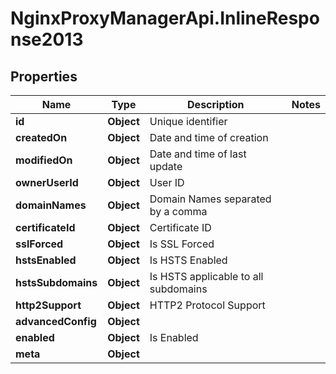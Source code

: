 # NginxProxyManagerApi.InlineResponse2013

## Properties
Name | Type | Description | Notes
------------ | ------------- | ------------- | -------------
**id** | **Object** | Unique identifier | 
**createdOn** | **Object** | Date and time of creation | 
**modifiedOn** | **Object** | Date and time of last update | 
**ownerUserId** | **Object** | User ID | 
**domainNames** | **Object** | Domain Names separated by a comma | 
**certificateId** | **Object** | Certificate ID | 
**sslForced** | **Object** | Is SSL Forced | 
**hstsEnabled** | **Object** | Is HSTS Enabled | 
**hstsSubdomains** | **Object** | Is HSTS applicable to all subdomains | 
**http2Support** | **Object** | HTTP2 Protocol Support | 
**advancedConfig** | **Object** |  | 
**enabled** | **Object** | Is Enabled | 
**meta** | **Object** |  | 
